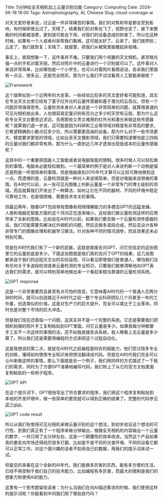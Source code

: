 Title: 5分钟给全天相机加上云量识别功能
Category: Computing
Date: 2024-06-18 16:00
Tags: Astrophotography, AI, Chinese
Slug: cloud-coverage-ai

对天文爱好者来说，过云是一件非常痛苦的事情。我们的对焦和导星都会受到影响，有时候即使云过了，天晴了，结果我们的对焦也飞了，视野也变了，接下来整晚的时间都被浪费，更别提可能会下雨，对我们的设备造成的损害了。所以在这种时候，如果有一个人或者AI来帮我们看摊，这可就太好了。云来了，我们就停拍；云走了，我们就恢复；天晴了，就报警，把我们从被窝里振醒起床收摊。

事实上，直观想象一下，这件事并不难。只要我们用个闲置的天文相机，甚至暗光强一点的手机对着天拍，然后对照片中的云量进行一个识别就可以了。这件事对人来说非常简单，比如哪怕是一个小学生，也可以对着照片看图说话，告诉我们里面有一点云、很多云，还是完全阴天。那为什么我们不试试看用人工智能来做呢？

![Framework](/images/cloud-coverage-framework.png)
 
这个就牵扯到一个近两年的大变革。一些经验比较多的天文爱好者可能知道，其实在专业天文台里已经有了基于红外光的云量传感器和基于激光的云高仪。但有一个问题非常值得思考。云量检测本身对人来说是一个非常简单的问题，就算用普通的可见光相机拍出来，人也很容易定量识别有百分之多少的天空有云层。那为什么这些专业天文台要舍近求远，去用那些又贵又难用的红外光和激光来做这些传感器呢？就算我们退一步说，这可能是因为科研和工业等领域对精度有非常高的要求，它希望精确到小数点后多少位，所以需要更高端的设备。那为什么对于一些市场更大、精度要求更低的领域，比如业余天文摄影领域，我们只需要知道哪怕是三四档的云量对我们都非常有用，那为什么一直到近几年才逐渐出现低成本的云量传感器呢？

这其中的一个重要原因是人工智能或者说电脑智能的限制。很多时候人可以轻松做到的事情，电脑未必能轻松做到。一个最简单的例子是对人来说判断一个动物是猫还是狗是一件很简单的事情，但是电脑直到2010年代才算可以比较可靠地做到这一点。而遗憾的是，云量检测就是一种对人来说很简单，但是对电脑来说很难的事情。在AI时代以前，从一张可见光图像上判断云量是一个非常专门的博士级别的领域。而且就算我们开发出了一种算法，如何让它在不同的器材、不同的环境中稳定可靠地工作，也是很困难、需要技术攻关的事情。

但最近两年，随着GPT包括带有图像和视频理解能力的多模态GPT的迅猛发展，人类和电脑在智能方面的这个鸿沟正在逐渐缩小。这给我们做云量检测这样的应用带来了全新的思路。比如说在AI时代以前，如果我们要去做一个云量检测传感器的话，我们可能需要先解决红外相机的问题，然后去做多波段合成，然后去设计各种非常专门的图像处理和机器学习算法，针对各种不同的情况调参，而且效果还未必特别可靠。

但是在AI时代我们有了一个新的武器，这就是直接去问GPT，问它在给定的这张图里它的云量到底是多少。下面这张图就是我们真的去问了GPT的结果，这几张图都来自于我们的远程天文台的实际监控。可以看见即使我们是普通人，哪怕我们没有任何关于多波段检测或者云量检测的专业知识，只要我们能够清晰地向GPT表达我们的需求，就可以特别简单地做出来一个看起来相当靠谱的云量检测系统。

![GPT response](/images/cloud-coverage-gpt.png)

这是一个非常重要而且甚至有点可怕的改变。它意味着AI时代的一个普通人花两分钟的时间，就可以创造接近于AI时代之前一整个专业科研团队几个月甚至一年的工作量，创造类似的价值。这是对生产力的巨大提升，完全可以类比于工业革命。同时也是对整个市场的巨大冲击。

但是我们现在还面临一个问题，这其实并不是一个完整的系统。它还是需要我们把相机拍摄的照片手工复制粘贴到GPT里面，问它云量是多少。如果我每分钟都要手工去干一次这样的事情的话，还不如我直接告诉系统，我人眼看上去云量是多少算了。所以我们还是需要用编程的方式来把这个过程自动化。

这是我想说的第二点，就是在AI时代之前编程是码农的超能力，他们受过很多专业的训练，懂得如何使用专业知识来把想法翻译成代码。但是在AI时代我们完全可以让AI来做这样的事情。那么下面就是另一个例子，我们用同样的方式描述了一下我们的需求，同时为了方便GPT准确地编写代码，我们附上了从它的官方文档里面复制粘贴的一些例子程序。
 
![GPT API](/images/cloud-coverage-api.png)
 
在这个提示词下，GPT很快写出了符合要求的程序，我们把这个程序复制粘贴到本地的开发环境中，做一些简单的更改就可以得到正确的结果了。完整的代码参见[这个gist](https://gist.github.com/grapeot/8f1f1a248e04a49da1d9afd4253f3cfd)。
 
![GPT code result](/images/cloud-coverage-program.png)
 
所以从我们有使用可见光相机来做云量识别的这个想法，到初步验证这个想法的可行性，到我们真正有了一个程序来每分钟输出，根据全天相机的内容输出一个云量的数字，一共只用了五分钟左右。这是一个颠覆性的效率改进。当然这个产品如果真的要走向市场还得经历很多打磨，比如是不是不同的光害环境、不同的设备它都可以正常工作。对这个感兴趣的读者不妨用自己的数据，用我们的提示词来试一试。

但是总的来看在这个全新的AI年代，我们能做多厉害的东西，能有多方便的生活，已经不再受制于我们自己的技术能力，比如编程有多厉害，而最大的限制是我们的想象力和使用AI的能力。

这里有一个思考题留给读者：为什么当我们在向AI描述需求的时候，我们使用这样的提示词呢？你能看到中间我们用了哪些技巧吗？

